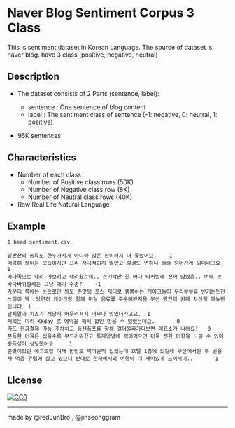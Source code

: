 # Naver Blog Sentiment Corpus 3 Class

This is sentiment dataset in Korean Language.
The source of dataset is naver blog.
have 3 class (positive, negative, neutral)

## Description

- The dataset consists of 2 Parts (sentence, label):
    - sentence : One sentence of blog content
    - label : The sentiment class of sentence (-1: negative, 0: neutral, 1: positive)

- 95K sentences

## Characteristics
- Number of each class
  - Number of Positive class rows (50K)
  - Number of Negative class row (8K)
  - Number of Neutral class rows (40K)
- Raw Real Life Natural Language

## Example

```angular2html
$ head sentiment.csv

밑반찬의 종류도 한두가지가 아니라 많은 편이라서 더 좋았어요.    1
매콤해 보이는 모습이지만 그리 자극적이지 않았고 살결도 연하니 술술 넘어가게 되더라고요. 1
바다쪽으로 내려 가보려고 내려왔는데.. 손가락만 한 바다 바퀴벌레 진짜 많았음.. 여태 본 바다바퀴벌레는 그냥 애기 수준?    -1
카운터 쪽에는 눈으로만 봐도 존맛탱 포스 제대로 뿜뿜하는 케이크들이 우리부부를 반기는듯한 느낌이 딱! 당연히 케이크랑 함께 마실 음료를 주문해봤지욤 부산 광안리 카페 차선책 메뉴판입니다. 1
날치알과 치즈가 적당히 어우러져서 너무나 맛있더라고요.  1
저희는 미리 KKday 로 예약을 해서 할인 받을 수 있었는데요.       0
카드 현금결제 가능 주차하고 등선폭포를 향해 걸어올라가다보면 매표소가 나와요!   0
쫀득한 어육은 씹을수록 부드러워졌고 특제양념에 찍어먹으면 더욱 진한 어향을 느낄 수 있어 중독성이 상당했어요.    1
존맛이었던 에그드랍 여태 한번도 먹어본적 없었는데 호텔 1층에 있길래 부산에서만 두 번을 사 먹음 유럽에 살고 있으니 반대로 한국에서의 여행이 더 재미있게 느껴지네..       1
```

## License

<p xmlns:dct="http://purl.org/dc/terms/">
  <a rel="license"
     href="http://creativecommons.org/publicdomain/zero/1.0/">
    <img src="http://i.creativecommons.org/p/zero/1.0/88x31.png" style="border-style: none;" alt="CC0" />
  </a>
</p>

______

made by @redJunBro , @jinseonggram
